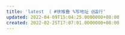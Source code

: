 ```yaml
---
title: 'latest （ #块堆叠 %写地址 @运行'
updated: 2022-04-09T15:04:25.0000000+08:00
created: 2022-02-25T17:07:01.0000000+08:00
---
```



